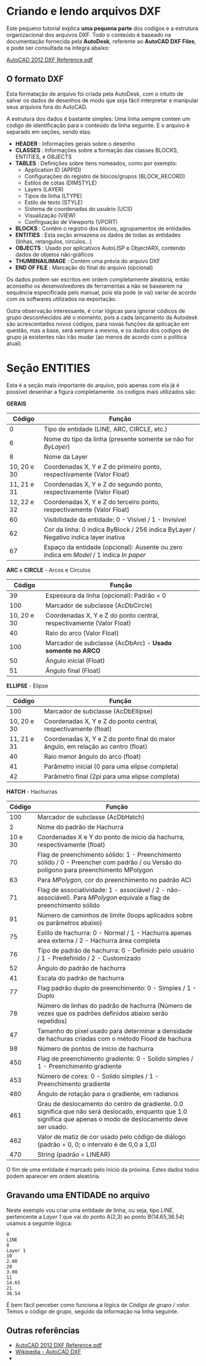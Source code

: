 # Criando e lendo arquivos DXF

Este pequeno tutorial explica **uma pequena parte** dos codigos e a estrutura organizacional dos arquivos DXF.
Todo o conteúdo é baseado na documentação fornecida pela **AutoDesk**, referente ao **AutoCAD DXF Files**, e pode ser consultada na íntegra abaixo:

[AutoCAD 2012 DXF Reference.pdf](https://images.autodesk.com/adsk/files/autocad_2012_pdf_dxf-reference_enu.pdf)

## O formato DXF

Esta formatação de arquivo foi criada pela AutoDesk, com o intuito de salvar os dados de desenhos de modo que seja fácil interpretar e manipular seus arquivos fora do AutoCAD.

A estrutura dos dados é bastante simples: Uma linha sempre contem um código de identificação para o conteúdo da linha seguinte. E o arquivo é separado em seções, sendo elas:

- **HEADER** : Informações gerais sobre o desenho
- **CLASSES** : Informações sobre a formação das classes BLOCKS, ENTITIES, e OBJECTS
- **TABLES** : Definições sobre itens nomeados, como por exemplo:
  - Application ID (APPID)
  - Configurações do registro de blocos/grupos (BLOCK_RECORD)
  - Estilos de cotas (DIMSTYLE)
  - Layers (LAYER)
  - Tipos de linha (LTYPE)
  - Estilo de texto (STYLE)
  - Sistema de coordenadas do usuário (UCS)
  - Visualização (VIEW)
  - Confirguação de Viewports (VPORT)
- **BLOCKS** : Contém o registro dos blocos, agrupamentos de entidades
- **ENTITIES** : Esta seção armazena os dados de todas as entidades (linhas, retangulos, circulos...)
- **OBJECTS** : Usado por aplicativos AutoLISP e ObjectARX, contendo dados de objetos não-gráficos
- **THUMBNAILIMAGE** : Contém uma prévia do arquivo DXF
- **END OF FILE** : Marcação do final do arquivo (opcional)

Os dados podem ser escritos em ordem completamente aleatória, então aconselho os desenvolvedores de ferramentas a não se basearem na sequência especificada pelo manual, pois ela pode (e vai) variar de acordo com os softwares utilizados na exportação.

Outra observação interessante, é criar lógicas para ignorar códicos de grupo desconhecidos até o momento, pois a cada lançamento da Autodesk são acrescentados novos códigos, para novas funções da aplicação em questão, mas a base, será sempre a mesma, e os dados dos codigos de grupo já existentes não irão mudar (ao menos de acordo com o política atual).

# Seção ENTITIES

Esta é a seção mais importante do arquivo, pois apenas com ela já é possível desenhar a figura completamente.
os codigos mais utilizados são:

**GERAIS**

| **Código** | **Função** |
| ---------- | ---------- |
| 0 | Tipo de entidade (LINE, ARC, CIRCLE, etc.)|
| 6 | Nome do tipo da linha (presente somente se não for *ByLayer*) |
| 8 | Nome da Layer |
| 10, 20 e 30 | Coordenadas X, Y e Z do primeiro ponto, respectivamente (Valor Float) |
| 11, 21 e 31 | Coordenadas X, Y e Z do segundo ponto, respectivamente (Valor Float) |
| 12, 22 e 32 | Coordenadas X, Y e Z do terceiro ponto, respectivamente (Valor Float) |
| 60 | Visibilidade da entidade: 0 - Visível / 1 - Invisível |
| 62 | Cor da linha: 0 indica ByBlock / 256 indica ByLayer / Negativo indica layer inativa |
| 67 | Espaço da entidade (opcional): Ausente ou zero indica em *Model* / 1 indica *In paper* |

**ARC** e **CIRCLE** - Arcos e Circulos

| **Código** | **Função** |
| ---------- | ---------- |
| 39 | Espessura da linha (opcional): Padrão = 0 |
| 100 | Marcador de subclasse (AcDbCircle) |
| 10, 20 e 30 | Coordenadas X, Y e Z do ponto central, respectivamente (Valor Float) |
| 40 | Raio do arco (Valor Float) |
| 100 | Marcador de subclasse (AcDbArc) - **Usado somente no ARCO**|
| 50 | Ângulo inicial (Float) |
| 51 | Ângulo final (Float) |

**ELLIPSE** - Elipse

| **Código** | **Função** |
| ---------- | ---------- |
| 100 | Marcador de subclasse (AcDbEllipse) |
| 10, 20 e 30 | Coordenadas X, Y e Z do ponto central, respectivamente (float) |
| 11, 21 e 31 | Coordenadas X, Y e Z do ponto final do maior ângulo, em relação ao centro (float) |
| 40 | Raio menor ângulo do arco (float) |
| 41 | Parâmetro inicial (0 para uma elipse completa) |
| 42 | Parâmetro final (2pi para uma elipse completa) |

**HATCH** - Hachurras

| **Código** | **Função** |
| ---------- | ---------- |
| 100 | Marcador de subclasse (AcDbHatch) |
| 2 | Nome do padrão de Hachurra |
| 10 e 30 | Coordenadas X e Y do ponto de início da hachurra, respectivamente (float) |
| 70 | Flag de preenchimento sólido: 1 - Preenchimento sólido / 0 - Preencher com padrão / ou Versão do polígono para preenchimento MPolygon |
| 63 | Para *MPolygon*, cor do preenchimento no padrão ACI |
| 71 | Flag de associatividade: 1 - associável / 2 - não-associável). Para *MPolygon* equivale a flag de preenchimento sólido |
| 91 | Número de caminhos de limite (loops aplicados sobre os parâmetros abaixo) |
| 75 | Estilo de hachurra: 0 - Normal / 1 - Hachurra apenas area externa / 2 - Hachurra área completa |
| 76 | Tipo de padrão de hachurra: 0 - Definido pelo usuário / 1 - Predefinido / 2 - Customizado |
| 52 | Ângulo do padrão de hachurra |
| 41 | Escala do padrão de hachurra |
| 77 | Flag padrão duplo de preenchimento: 0 - Simples / 1 - Duplo |
| 78 | Número de linhas do padrão de hachurra (Número de vezes que os padrões definidos abaixo serão repetidos)|
| 47 | Tamanho do pixel usado para determinar a densidade de hachuras criadas com o método Flood de hachura |
| 98 | Número de pontos de início de hachurra |
| 450 | Flag de preenchimento gradiente: 0 - Solido simples / 1 - Preenchimento gradiente |
| 453 | Número de cores: 0 - Solido simples / 1 - Preenchimento gradiente |
| 460 | Ângulo de rotação para o gradiente, em radianos |
| 461 | Grau de deslocamento do centro de gradiente. 0.0 significa que não será deslocado, enquanto que 1.0 significa que apenas o modo de deslocamento deve ser usado. |
| 462 | Valor de matiz de cor usado pelo código de diálogo (padrão = 0, 0; o intervalo é de 0,0 a 1,0) |
| 470 | String (padrão = LINEAR) |




O fim de uma entidade é marcado pelo início da próxima. Estes dados todos podem aparecer em ordem aleatória.

## Gravando uma ENTIDADE no arquivo

Neste exemplo vou criar uma entidade de linha, ou seja, tipo *LINE*, pertencente a *Layer 1* que vai do ponto A(2,3) ao ponto B(14.65,36.54) usamos a seguinte lógica:
```
0
LINE
8
Layer 1
10
2.00
20
3.00
11
14.65
21
36.54
```
É bem fácil perceber como funciona a lógica de *Código de grupo / valor*. Temos o código de grupo, seguido da informação na linha seguinte.



## Outras referências
- [AutoCAD 2012 DXF Reference.pdf](https://images.autodesk.com/adsk/files/autocad_2012_pdf_dxf-reference_enu.pdf)
- [Wikipedia - AutoCAD DXF](https://en.wikipedia.org/wiki/AutoCAD_DXF)
- 
